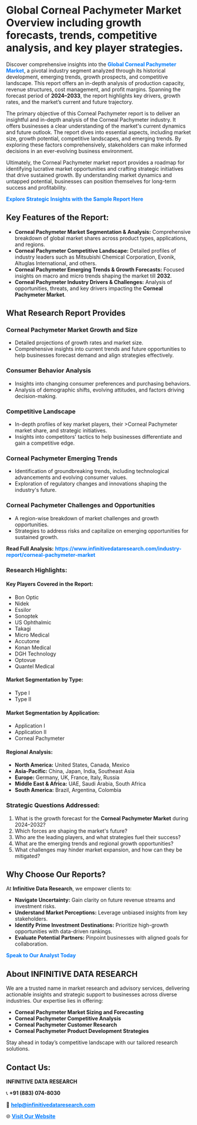 <h1>Global Corneal Pachymeter Market Overview including growth forecasts, trends, competitive analysis, and key player strategies.</h1>
<p>
Discover comprehensive insights into the 
<a href="https://www.infinitivedataresearch.com/industry-report/corneal-pachymeter-market" rel="dofollow" style="color: #007BFF; text-decoration: none;"><strong>Global Corneal Pachymeter Market</strong></a>, a pivotal industry segment analyzed through its historical development, emerging trends, growth prospects, and competitive landscape. This report offers an in-depth analysis of production capacity, revenue structures, cost management, and profit margins. Spanning the forecast period of <strong>2024–2033</strong>, the report highlights key drivers, growth rates, and the market’s current and future trajectory.
</p>
<p>
The primary objective of this Corneal Pachymeter report is to deliver an insightful and in-depth analysis of the Corneal Pachymeter industry. It offers businesses a clear understanding of the market's current dynamics and future outlook. The report dives into essential aspects, including market size, growth potential, competitive landscapes, and emerging trends. By exploring these factors comprehensively, stakeholders can make informed decisions in an ever-evolving business environment.
</p>
<p>
Ultimately, the Corneal Pachymeter market report provides a roadmap for identifying lucrative market opportunities and crafting strategic initiatives that drive sustained growth. By understanding market dynamics and untapped potential, businesses can position themselves for long-term success and profitability.
</p>
<p>
<a href="https://www.infinitivedataresearch.com/request-sample/reportId=110625" style="color: #007BFF; text-decoration: none;"><strong>Explore Strategic Insights with the Sample Report Here</strong></a>
</p>

<h2>Key Features of the Report:</h2>
<ul>
<li><strong>Corneal Pachymeter Market Segmentation & Analysis:</strong> Comprehensive breakdown of global market shares across product types, applications, and regions.</li>
<li><strong>Corneal Pachymeter Competitive Landscape:</strong> Detailed profiles of industry leaders such as Mitsubishi Chemical Corporation, Evonik, Altuglas International, and others.</li>
<li><strong>Corneal Pachymeter Emerging Trends & Growth Forecasts:</strong> Focused insights on macro and micro trends shaping the market till <strong>2032</strong>.</li>
<li><strong>Corneal Pachymeter Industry Drivers & Challenges:</strong> Analysis of opportunities, threats, and key drivers impacting the <strong>Corneal Pachymeter Market</strong>.</li>
</ul>

<h2>What Research Report Provides</h2>
<h3>Corneal Pachymeter Market Growth and Size</h3>
<ul>
<li>Detailed projections of growth rates and market size.</li>
<li>Comprehensive insights into current trends and future opportunities to help businesses forecast demand and align strategies effectively.</li>
</ul>

<h3>Consumer Behavior Analysis</h3>
<ul>
<li>Insights into changing consumer preferences and purchasing behaviors.</li>
<li>Analysis of demographic shifts, evolving attitudes, and factors driving decision-making.</li>
</ul>

<h3>Competitive Landscape</h3>
<ul>
<li>In-depth profiles of key market players, their >Corneal Pachymeter market share, and strategic initiatives.</li>
<li>Insights into competitors' tactics to help businesses differentiate and gain a competitive edge.</li>
</ul>

<h3>Corneal Pachymeter Emerging Trends</h3>
<ul>
<li>Identification of groundbreaking trends, including technological advancements and evolving consumer values.</li>
<li>Exploration of regulatory changes and innovations shaping the industry's future.</li>
</ul>

<h3>Corneal Pachymeter Challenges and Opportunities</h3>
<ul>
<li>A region-wise breakdown of market challenges and growth opportunities.</li>
<li>Strategies to address risks and capitalize on emerging opportunities for sustained growth.</li>
</ul>
<p><strong>Read Full Analysis:</strong> <a href="https://www.infinitivedataresearch.com/industry-report/corneal-pachymeter-market" rel="dofollow" style="color: #007BFF; text-decoration: none;"><strong>https://www.infinitivedataresearch.com/industry-report/corneal-pachymeter-market</strong></a></p>
<h3>Research Highlights:</h3>
<h4>Key Players Covered in the Report:</h4>
<ul><li>Bon Optic</li><li>Nidek</li><li>Essilor</li><li>Sonoptek</li><li>US Ophthalmic</li><li>Takagi</li><li>Micro Medical</li><li>Accutome</li><li>Konan Medical</li><li>DGH Technology</li><li>Optovue</li><li>Quantel Medical</li></ul>
<h4>Market Segmentation by Type:</h4>
<ul><li>Type I</li><li>Type II</li></ul>
<h4>Market Segmentation by Application:</h4>
<ul><li>Application I</li><li>Application II</li><li>Corneal Pachymeter</li></ul>

<h4>Regional Analysis:</h4>
<ul>
<li><strong>North America:</strong> United States, Canada, Mexico</li>
<li><strong>Asia-Pacific:</strong> China, Japan, India, Southeast Asia</li>
<li><strong>Europe:</strong> Germany, UK, France, Italy, Russia</li>
<li><strong>Middle East & Africa:</strong> UAE, Saudi Arabia, South Africa</li>
<li><strong>South America:</strong> Brazil, Argentina, Colombia</li>
</ul>

<h3>Strategic Questions Addressed:</h3>
<ol>
<li>What is the growth forecast for the <strong>Corneal Pachymeter Market</strong> during 2024–2032?</li>
<li>Which forces are shaping the market's future?</li>
<li>Who are the leading players, and what strategies fuel their success?</li>
<li>What are the emerging trends and regional growth opportunities?</li>
<li>What challenges may hinder market expansion, and how can they be mitigated?</li>
</ol>

<h2>Why Choose Our Reports?</h2>
<p>At <strong>Infinitive Data Research</strong>, we empower clients to:</p>
<ul>
<li><strong>Navigate Uncertainty:</strong> Gain clarity on future revenue streams and investment risks.</li>
<li><strong>Understand Market Perceptions:</strong> Leverage unbiased insights from key stakeholders.</li>
<li><strong>Identify Prime Investment Destinations:</strong> Prioritize high-growth opportunities with data-driven rankings.</li>
<li><strong>Evaluate Potential Partners:</strong> Pinpoint businesses with aligned goals for collaboration.</li>
</ul>
<p><a href="https://www.infinitivedataresearch.com/industry-report/corneal-pachymeter-market" rel="dofollow" style="color: #007BFF; text-decoration: none;"><strong>Speak to Our Analyst Today</strong></a></p>

<h2>About INFINITIVE DATA RESEARCH</h2>
<p>We are a trusted name in market research and advisory services, delivering actionable insights and strategic support to businesses across diverse industries. Our expertise lies in offering:</p>
<ul>
<li><strong>Corneal Pachymeter Market Sizing and Forecasting</strong></li>
<li><strong>Corneal Pachymeter Competitive Analysis</strong></li>
<li><strong>Corneal Pachymeter Customer Research</strong></li>
<li><strong>Corneal Pachymeter Product Development Strategies</strong></li>
</ul>
<p>Stay ahead in today’s competitive landscape with our tailored research solutions.</p>

<h2>Contact Us:</h2>
<p><strong>INFINITIVE DATA RESEARCH</strong></p>
<p>📞 <strong>+91 (883) 074-8030</strong></p>
<p>📧 <strong><a href="mailto:help@infinitivedataresearch.com" style="color: #007BFF;">help@infinitivedataresearch.com</a></strong></p>
<p>🌐 <strong><a href="https://www.infinitivedataresearch.com" rel="dofollow" style="color: #007BFF;">Visit Our Website</a></strong></p>